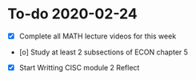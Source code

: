 # To-do 2020-02-24

- [X] Complete all MATH lecture videos for this week
- [o] Study at least 2 subsections of ECON chapter 5
- [X] Start Writting CISC module 2 Reflect
